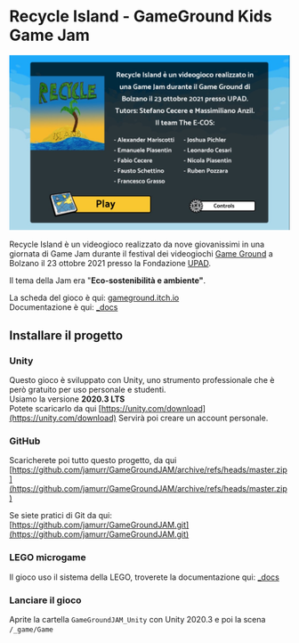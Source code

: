 ﻿# Recycle Island - GameGround Kids Game Jam

![](./_foto/screenshot_intro.jpg)

Recycle Island è un videogioco realizzato da nove giovanissimi in una giornata di Game Jam durante il festival dei videogiochi [Game Ground](https://www.gameground.it/) a Bolzano il 23 ottobre 2021 presso la Fondazione [UPAD](https://www.upad.it/).

Il tema della Jam era "**Eco-sostenibilità e ambiente"**.

La scheda del gioco è qui: [gameground.itch.io](https://gameground.itch.io/recycledisland)  
Documentazione è qui: [_docs](./_docs/)

## Installare il progetto

### Unity
Questo gioco è sviluppato con Unity, uno strumento professionale che è però gratuito per uso personale e studenti.  
Usiamo la versione **2020.3 LTS**  
Potete scaricarlo da qui [https://unity.com/download](https://unity.com/download)
Servirà poi creare un account personale.

### GitHub
Scaricherete poi tutto questo progetto, da qui [https://github.com/jamurr/GameGroundJAM/archive/refs/heads/master.zip](https://github.com/jamurr/GameGroundJAM/archive/refs/heads/master.zip)

Se siete pratici di Git da qui: [https://github.com/jamurr/GameGroundJAM.git](https://github.com/jamurr/GameGroundJAM.git)

### LEGO microgame
Il gioco uso il sistema della LEGO, troverete la documentazione qui: [_docs](./_docs/)

### Lanciare il gioco
Aprite la cartella ```GameGroundJAM_Unity``` con Unity 2020.3 e poi la scena ```/_game/Game```


